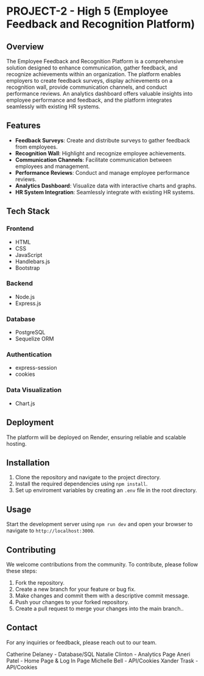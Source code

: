# PROJECT-2 - High 5 (Employee Feedback and Recognition Platform)

## Overview

The Employee Feedback and Recognition Platform is a comprehensive solution designed to enhance communication, gather feedback, and recognize achievements within an organization. The platform enables employers to create feedback surveys, display achievements on a recognition wall, provide communication channels, and conduct performance reviews. An analytics dashboard offers valuable insights into employee performance and feedback, and the platform integrates seamlessly with existing HR systems.

## Features

- **Feedback Surveys**: Create and distribute surveys to gather feedback from employees.
- **Recognition Wall**: Highlight and recognize employee achievements.
- **Communication Channels**: Facilitate communication between employees and management.
- **Performance Reviews**: Conduct and manage employee performance reviews.
- **Analytics Dashboard**: Visualize data with interactive charts and graphs.
- **HR System Integration**: Seamlessly integrate with existing HR systems.

## Tech Stack

### Frontend

- HTML
- CSS
- JavaScript
- Handlebars.js
- Bootstrap

### Backend

- Node.js
- Express.js

### Database

- PostgreSQL
- Sequelize ORM

### Authentication

- express-session
- cookies

### Data Visualization

- Chart.js

## Deployment

The platform will be deployed on Render, ensuring reliable and scalable hosting.

## Installation

1. Clone the repository and navigate to the project directory.
2. Install the required dependencies using `npm install`.
3. Set up enviroment variables by creating an `.env` file in the root directory.

## Usage

Start the development server using `npm run dev` and open your browser to navigate to `http://localhost:3000`.

## Contributing

We welcome contributions from the community. To contribute, please follow these steps:

1. Fork the repository.
2. Create a new branch for your feature or bug fix.
3. Make changes and commit them with a descriptive commit message.
4. Push your changes to your forked repository.
5. Create a pull request to merge your changes into the main branch..

## Contact

For any inquiries or feedback, please reach out to our team.

Catherine Delaney - Database/SQL
Natalie Clinton - Analytics Page
Aneri Patel - Home Page & Log In Page
Michelle Bell - API/Cookies
Xander Trask - API/Cookies
